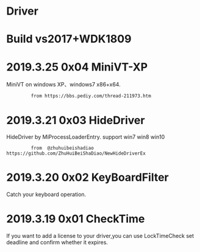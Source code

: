 # Driver

# Build vs2017+WDK1809

# 2019.3.25    0x04 MiniVT-XP

  MiniVT on windows XP、windows7 x86+x64.
  
             from https://bbs.pediy.com/thread-211973.htm

# 2019.3.21    0x03 HideDriver

  HideDriver by MiProcessLoaderEntry. support win7  win8  win10
  
             from  @zhuhuibeishadiao https://github.com/ZhuHuiBeiShaDiao/NewHideDriverEx

# 2019.3.20    0x02 KeyBoardFilter
  
  Catch your keyboard operation.

# 2019.3.19    0x01 CheckTime

  If you want to add a license to your driver,you can use LockTimeCheck set deadline and confirm whether it expires.
